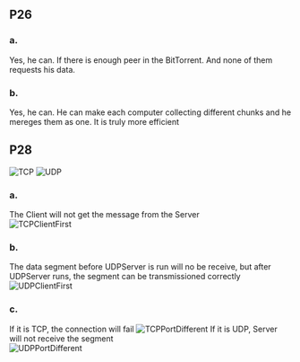 ## P26
### a.
Yes, he can. If there is enough peer in the BitTorrent. And none of them requests his data.
### b.  
Yes, he can. He can make each computer collecting different chunks and he mereges them as one. It is truly more efficient
## P28  
![TCP](https://github.com/RiverUp/homework/blob/main/week5/1.png)
![UDP](https://github.com/RiverUp/homework/blob/main/week5/3.png)
### a.  
The Client will not get the message from the Server  
![TCPClientFirst](https://github.com/RiverUp/homework/blob/main/week5/2.png)
### b.  
The data segment before UDPServer is run will no be receive, but after UDPServer runs, the segment can be transmissioned correctly
![UDPClientFirst](https://github.com/RiverUp/homework/blob/main/week5/4.png)
### c.
If it is TCP, the connection will fail
![TCPPortDifferent](https://github.com/RiverUp/homework/blob/main/week5/2.png)
If it is UDP, Server will not receive the segment  
![UDPPortDifferent](https://github.com/RiverUp/homework/blob/main/week5/5.png)